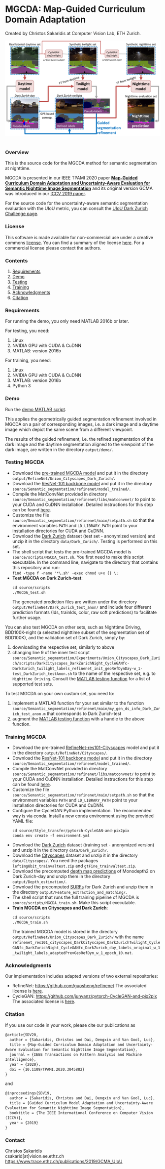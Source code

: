 # MGCDA: Map-Guided Curriculum Domain Adaptation

Created by Christos Sakaridis at Computer Vision Lab, ETH Zurich.

![MGCDA overview](images/MGCDA_overview.png)
<br/><br/>


### Overview

This is the source code for the MGCDA method for semantic segmentation at nighttime.

MGCDA is presented in our IEEE TPAMI 2020 paper [**Map-Guided Curriculum Domain Adaptation and Uncertainty-Aware Evaluation for Semantic Nighttime Image Segmentation**][arxiv] and its original version GCMA was introduced in our [ICCV 2019 paper][iccv_19].

For the source code for the uncertainty-aware semantic segmentation evaluation with the UIoU metric, you can consult the [UIoU Dark Zurich Challenge page][uiou_challenge].


### License

This software is made available for non-commercial use under a creative commons [license](LICENSE.txt). You can find a summary of the license [here][cc_license]. For a commercial license please contact the authors.


### Contents

1. [Requirements](#requirements)
2. [Demo](#demo)
3. [Testing](#testing-mgcda)
4. [Training](#training-mgcda)
5. [Acknowledgments](#acknowledgments)
6. [Citation](#citation)


### Requirements

For running the demo, you only need MATLAB 2016b or later.

For testing, you need:

1.  Linux
2.  NVIDIA GPU with CUDA & CuDNN
3.  MATLAB: version 2016b

For training, you need:

1. Linux
2. NVIDIA GPU with CUDA & CuDNN
3. MATLAB: version 2016b
4. Python 3


### Demo

Run the [demo MATLAB script](source/Semantic_segmentation/Guided_refinement/Demo_geometrically_guided_segmentation_refinement.m).

This applies the geometrically guided segmentation refinement involved in MGCDA on a pair of corresponding images, i.e. a dark image and a daytime image which depict the same scene from a different viewpoint.

The results of the guided refinement, i.e. the refined segmentation of the dark image and the daytime segmentation aligned to the viewpoint of the dark image, are written in the directory `output/demo/`.


### Testing MGCDA

- Download the [pre-trained MGCDA model][mgcda_model] and put it in the directory `output/RefineNet/Union_Cityscapes_Dark_Zurich/`.
- Download the [ResNet-101 backbone model][resnet101_backbone] and put it in the directory `source/Semantic_segmentation/refinenet/model_trained/`.
- Compile the MatConvNet provided in directory `source/Semantic_segmentation/refinenet/libs/matconvnet/` to point to your CUDA and CuDNN installation. Detailed instructions for this step can be found [here](source/Semantic_segmentation/refinenet/main/my_matconvnet_resnet/README.md).
- Customize the file `source/Semantic_segmentation/refinenet/main/setpath.sh` so that the environment variables `PATH` and `LD_LIBRARY_PATH` point to your installation directories for CUDA and CuDNN.
- Download the [Dark Zurich][dark_zurich_test] dataset (test set - anonymized version) and unzip it in the directory `data/Dark_Zurich/`. Testing is performed on this set.
- The shell script that tests the pre-trained MGCDA model is `source/scripts/MGCDA_test.sh`. You first need to make this script executable. In the command line, navigate to the directory that contains this repository and run:\
  `find -type f -name '*\.sh' -exec chmod u+x {} \;`
- **Test MGCDA on Dark Zurich-test**:
  ```
  cd source/scripts
  ./MGCDA_test.sh
  ```
  The generated prediction files are written under the directory `output/RefineNet/Dark_Zurich_test_anon/` and include four different prediction formats (Ids, trainIds, color, raw soft predictions) to facilitate further usage.

You can also test MGCDA on other sets, such as Nighttime Driving, BDD100K-night (a selected nighttime subset of the segmentation set of BDD100K), and the validation set of Dark Zurich, simply by:
1. downloading the respective set, similarly to above
2. changing line 9 of the inner test script `source/Semantic_segmentation/Experiments/Union_Cityscapes_Dark_Zurich/scripts/DarkCityscapes_DarkZurichNight_CycleGANfc-DarkZurich_twilight_labels_refinenet_init_geoRefDynDay-w_1-test_DarkZurich_testAnon.sh` to the name of the respective set, e.g. to `Nighttime_Driving`. Consult the [MATLAB testing function](source/Semantic_segmentation/refinenet/main/test_RefineNet.m) for a list of supported test sets.

To test MGCDA on your own custom set, you need to:
1. implement a MATLAB function for your set similar to the function `source/Semantic_segmentation/refinenet/main/my_gen_ds_info_Dark_Zurich_test_anon.m` that corresponds to Dark Zurich-test
2. augment the [MATLAB testing function](source/Semantic_segmentation/refinenet/main/test_RefineNet.m) with a handle to the above function.


### Training MGCDA

- Download the pre-trained [RefineNet-res101-Cityscapes][refinenet_model] model and put it in the directory `output/RefineNet/Cityscapes/`.
- Download the [ResNet-101 backbone model][resnet101_backbone] and put it in the directory `source/Semantic_segmentation/refinenet/model_trained/`.
- Compile the MatConvNet provided in directory `source/Semantic_segmentation/refinenet/libs/matconvnet/` to point to your CUDA and CuDNN installation. Detailed instructions for this step can be found [here](source/Semantic_segmentation/refinenet/main/my_matconvnet_resnet/README.md).
- Customize the file `source/Semantic_segmentation/refinenet/main/setpath.sh` so that the environment variables `PATH` and `LD_LIBRARY_PATH` point to your installation directories for CUDA and CuDNN.
- Configure the CycleGAN Python implementation. The recommended way is via conda. Install a new conda environment using the provided YAML file:
  ```
  cd source/Style_transfer/pytorch-CycleGAN-and-pix2pix
  conda env create -f environment.yml
  ```
- Download the [Dark Zurich][dark_zurich_train] dataset (training set - anonymized version) and unzip it in the directory `data/Dark_Zurich/`.
- Download the [Cityscapes][cityscapes_downloads] dataset and unzip it in the directory `data/Cityscapes/`. You need the packages `leftImg8bit_trainvaltest.zip` and `gtFine_trainvaltest.zip`.
- Download the precomputed [depth map predictions][monodepth2_predictions] of Monodepth2 on Dark Zurich-day and unzip them in the directory `output/Depth_estimation/`.
- Download the precomputed [SURFs][surfs] for Dark Zurich and unzip them in the directory `output/Feature_extraction_and_matching/`.
- The shell script that runs the full training pipeline of MGCDA is `source/scripts/MGCDA_train.sh`. Make this script executable.
- **Train MGCDA on Cityscapes and Dark Zurich**:
  ```
  cd source/scripts
  ./MGCDA_train.sh
  ```
  The trained MGCDA model is stored in the directory `output/RefineNet/Union_Cityscapes_Dark_Zurich/` with the name `refinenet_res101_cityscapes_DarkCityscapes_DarkZurichTwilight_CycleGANfc_DarkZurichNight_CycleGANfc_DarkZurich_day_labels_original_w_1_twilight_labels_adaptedPrevGeoRefDyn_w_1_epoch_10.mat`.


### Acknowledgments

Our implementation includes adapted versions of two external repositories:
- RefineNet: <https://github.com/guosheng/refinenet> The associated license is [here](source/Semantic_segmentation/refinenet/LICENSE).
- CycleGAN: <https://github.com/junyanz/pytorch-CycleGAN-and-pix2pix> The associated license is [here](source/Style_transfer/pytorch-CycleGAN-and-pix2pix/LICENSE).


### Citation

If you use our code in your work, please cite our publications as
```
@article{SDV20,
  author = {Sakaridis, Christos and Dai, Dengxin and Van Gool, Luc},
  title = {Map-Guided Curriculum Domain Adaptation and Uncertainty-Aware Evaluation for Semantic Nighttime Image Segmentation}, 
  journal = {IEEE Transactions on Pattern Analysis and Machine Intelligence}, 
  year = {2020},
  doi = {10.1109/TPAMI.2020.3045882}
}
```
and
```
@inproceedings{SDV19,
  author = {Sakaridis, Christos and Dai, Dengxin and Van Gool, Luc},
  title = {Guided Curriculum Model Adaptation and Uncertainty-Aware Evaluation for Semantic Nighttime Image Segmentation},
  booktitle = {The IEEE International Conference on Computer Vision (ICCV)},
  year = {2019}
}
```


### Contact

Christos Sakaridis  
csakarid[at]vision.ee.ethz.ch  
https://www.trace.ethz.ch/publications/2019/GCMA_UIoU

[arxiv]: <https://arxiv.org/pdf/2005.14553.pdf>
[iccv_19]: <https://openaccess.thecvf.com/content_ICCV_2019/papers/Sakaridis_Guided_Curriculum_Model_Adaptation_and_Uncertainty-Aware_Evaluation_for_Semantic_Nighttime_ICCV_2019_paper.pdf>
[uiou_challenge]: <https://competitions.codalab.org/competitions/23553>
[mgcda_model]: <https://data.vision.ee.ethz.ch/csakarid/shared/MGCDA_UIoU/refinenet_res101_cityscapes_DarkCityscapes_DarkZurichv3twilight_CycleGANfc_DarkZurichv3night_CycleGANfc_DarkZurich_v3day_labels_original_w_1_v3twilight_labels_adaptedPrevGeoRefDyn_w_1_epoch_10.mat>
[refinenet_model]: <https://data.vision.ee.ethz.ch/csakarid/shared/MGCDA_UIoU/refinenet_res101_cityscapes_original.mat>
[resnet101_backbone]: <https://data.vision.ee.ethz.ch/csakarid/shared/MGCDA_UIoU/imagenet-resnet-101-dag.mat>
[dark_zurich_test]: <https://data.vision.ee.ethz.ch/csakarid/shared/GCMA_UIoU/Dark_Zurich_test_anon_withoutGt.zip>
[dark_zurich_train]: <https://data.vision.ee.ethz.ch/csakarid/shared/GCMA_UIoU/Dark_Zurich_train_anon.zip>
[monodepth2_predictions]: <https://data.vision.ee.ethz.ch/csakarid/shared/MGCDA_UIoU/monodepth2_Dark_Zurich_day.zip>
[surfs]: <https://data.vision.ee.ethz.ch/csakarid/shared/MGCDA_UIoU/SURF_Dark_Zurich_train.zip>
[project_page]: <https://www.trace.ethz.ch/publications/2019/GCMA_UIoU>
[cc_license]: <http://creativecommons.org/licenses/by-nc/4.0/>
[cityscapes_downloads]: <https://www.cityscapes-dataset.com/downloads/>
